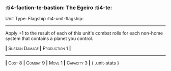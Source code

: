 ### :ti4-faction-te-bastion: **The Egeiro** :ti4-te:

Unit Type: Flagship :ti4-unit-flagship:

---

Apply +1 to the result of each of this unit's combat rolls for each non-home system that contains a planet you control.

__|__ <span style="font-variant:small-caps;">Sustain Damage</span> __|__ <span style="font-variant:small-caps;">Production 1</span> __|__

---

__|__ <span style="font-variant:small-caps;">Cost 8</span> __|__ <span style="font-variant:small-caps;">Combat 9</span> __|__ <span style="font-variant:small-caps;">Move 1</span> __|__ <span style="font-variant:small-caps;">Capacity 3</span> __|__
{ .unit-stats }

